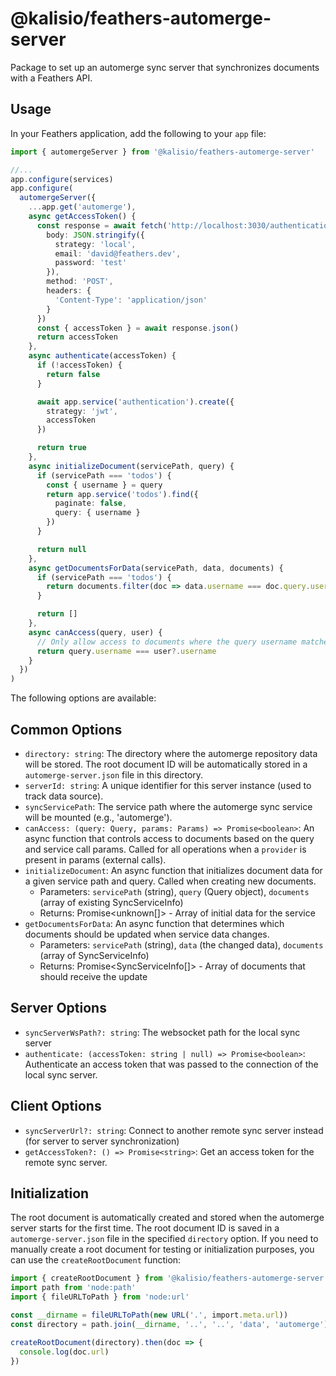 # @kalisio/feathers-automerge-server

Package to set up an automerge sync server that synchronizes documents with a Feathers API.

## Usage

In your Feathers application, add the following to your `app` file:

```ts
import { automergeServer } from '@kalisio/feathers-automerge-server'

//...
app.configure(services)
app.configure(
  automergeServer({
    ...app.get('automerge'),
    async getAccessToken() {
      const response = await fetch('http://localhost:3030/authentication', {
        body: JSON.stringify({
          strategy: 'local',
          email: 'david@feathers.dev',
          password: 'test'
        }),
        method: 'POST',
        headers: {
          'Content-Type': 'application/json'
        }
      })
      const { accessToken } = await response.json()
      return accessToken
    },
    async authenticate(accessToken) {
      if (!accessToken) {
        return false
      }

      await app.service('authentication').create({
        strategy: 'jwt',
        accessToken
      })

      return true
    },
    async initializeDocument(servicePath, query) {
      if (servicePath === 'todos') {
        const { username } = query
        return app.service('todos').find({
          paginate: false,
          query: { username }
        })
      }

      return null
    },
    async getDocumentsForData(servicePath, data, documents) {
      if (servicePath === 'todos') {
        return documents.filter(doc => data.username === doc.query.username)
      }

      return []
    },
    async canAccess(query, user) {
      // Only allow access to documents where the query username matches the authenticated user
      return query.username === user?.username
    }
  })
)
```

The following options are available:

## Common Options

- `directory: string`: The directory where the automerge repository data will be stored. The root document ID will be automatically stored in a `automerge-server.json` file in this directory.
- `serverId: string`: A unique identifier for this server instance (used to track data source).
- `syncServicePath`: The service path where the automerge sync service will be mounted (e.g., 'automerge').
- `canAccess: (query: Query, params: Params) => Promise<boolean>`: An async function that controls access to documents based on the query and service call params. Called for all operations when a `provider` is present in params (external calls).
- `initializeDocument`: An async function that initializes document data for a given service path and query. Called when creating new documents.
  - Parameters: `servicePath` (string), `query` (Query object), `documents` (array of existing SyncServiceInfo)
  - Returns: Promise<unknown[]> - Array of initial data for the service
- `getDocumentsForData`: An async function that determines which documents should be updated when service data changes.
  - Parameters: `servicePath` (string), `data` (the changed data), `documents` (array of SyncServiceInfo)
  - Returns: Promise<SyncServiceInfo[]> - Array of documents that should receive the update

## Server Options

- `syncServerWsPath?: string`: The websocket path for the local sync server
- `authenticate: (accessToken: string | null) => Promise<boolean>`: Authenticate an access token that was passed to the connection of the local sync server.

## Client Options

- `syncServerUrl?: string`: Connect to another remote sync server instead (for server to server synchronization)
- `getAccessToken?: () => Promise<string>`: Get an access token for the remote sync server.


## Initialization

The root document is automatically created and stored when the automerge server starts for the first time. The root document ID is saved in a `automerge-server.json` file in the specified `directory` option. If you need to manually create a root document for testing or initialization purposes, you can use the `createRootDocument` function:

```ts
import { createRootDocument } from '@kalisio/feathers-automerge-server'
import path from 'node:path'
import { fileURLToPath } from 'node:url'

const __dirname = fileURLToPath(new URL('.', import.meta.url))
const directory = path.join(__dirname, '..', '..', 'data', 'automerge')

createRootDocument(directory).then(doc => {
  console.log(doc.url)
})
```
